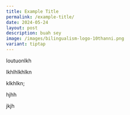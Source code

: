```yaml
---
title: Example Title
permalink: /example-title/
date: 2024-05-24
layout: post
description: buah sey
image: /images/bilingualism-logo-10thanni.png
variant: tiptap
---
```

<p>loutuonlkh</p>
<p>lkhlhlkhlkn</p>
<p>klkhlkn;</p>
<p>hjhh</p>
<p>jkjh</p>